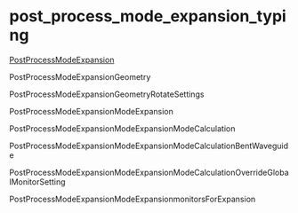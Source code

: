 # post_process_mode_expansion_typing
[PostProcessModeExpansion](PostProcessModeExpansion.md#PostProcessModeExpansion)


PostProcessModeExpansionGeometry


PostProcessModeExpansionGeometryRotateSettings

PostProcessModeExpansionModeExpansion

PostProcessModeExpansionModeExpansionModeCalculation

PostProcessModeExpansionModeExpansionModeCalculationBentWaveguide

PostProcessModeExpansionModeExpansionModeCalculationOverrideGlobalMonitorSetting

PostProcessModeExpansionModeExpansionmonitorsForExpansion
